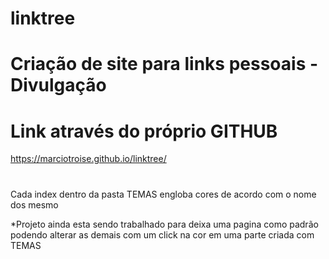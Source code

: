 # linktree

# Criação de site para links pessoais - Divulgação

# Link através do próprio GITHUB

https://marciotroise.github.io/linktree/
#
Cada index dentro da pasta TEMAS engloba cores de acordo com o nome dos mesmo


*Projeto ainda esta sendo trabalhado para deixa uma pagina como padrão
podendo alterar as demais com um click na cor em uma parte criada com TEMAS